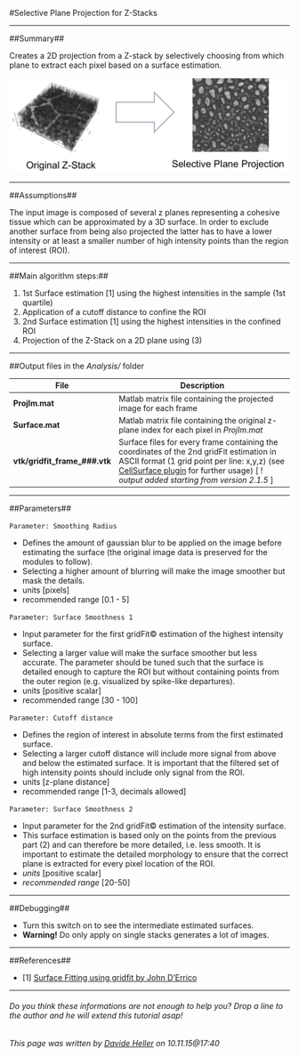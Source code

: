 #Selective Plane Projection for Z-Stacks

---------------------------------------
##Summary##

Creates a 2D projection from a Z-stack by selectively choosing from which plane to extract each pixel based on a surface estimation.

![Selective Plane Projection](../Images/matlab/projection.png)

---------------------------------------
##Assumptions##

The input image is composed of several z planes representing a cohesive tissue which can be approximated by a 3D surface. In order to exclude another surface from being also projected the latter has to have a lower intensity or at least a smaller number of high intensity points than the region of interest (ROI).

---------------------------------------
##Main algorithm steps:##

1. 1st Surface estimation [1] using the highest intensities in the sample (1st quartile)
2. Application of a cutoff distance to confine the ROI
3. 2nd Surface estimation [1] using the highest intensities in the confined ROI
4. Projection of the Z-Stack on a 2D plane using (3)

---------------------------------------
##Output files in the *Analysis/* folder

| File | Description |
|----|----|
| **ProjIm.mat** | Matlab matrix file containing the projected image for each frame |
| **Surface.mat** | Matlab matrix file containing the original z-plane index for each pixel in *ProjIm.mat* |
| **vtk/gridfit_frame_###.vtk** | Surface files for every frame containing the coordinates of the 2nd gridFit estimation in ASCII format (1 grid point per line: x,y,z) (see [CellSurface plugin](../Icy_Plugins/05_CellSurface) for further usage) [ ! _output added starting from version 2.1.5_ ]|

---------------------------------------
##Parameters##

`Parameter: Smoothing Radius`

* Defines the amount of gaussian blur to be applied on the image before estimating the surface (the original image data is preserved for the modules to follow).
* Selecting a higher amount of blurring will make the image smoother but mask the details.
* units [pixels]
* recommended range [0.1 - 5]

`Parameter: Surface Smoothness 1`

* Input parameter for the first gridFit© estimation of the highest intensity surface.
* Selecting a larger value will make the surface smoother but less accurate. The parameter should be tuned such that the surface is detailed enough to capture the ROI but without containing points from the outer region (e.g. visualized by spike-like departures). 
* units [positive scalar]  
* recommended range [30 - 100]

`Parameter: Cutoff distance`

* Defines the region of interest in absolute terms from the first estimated surface.
* Selecting a larger cutoff distance will include more signal from above and below the estimated surface. It is important that the filtered set of high intensity points should include only signal from the ROI. 
* units [z-plane distance]  
* recommended range [1-3, decimals allowed]

`Parameter: Surface Smoothness 2`

* Input parameter for the 2nd gridFit© estimation of the intensity surface.
* This surface estimation is based only on the points from the previous part (2) and can therefore be more detailed, i.e. less smooth. It is important to estimate the detailed morphology to ensure that the correct plane is extracted for every pixel location of the ROI.
* *units* [positive scalar]  
* *recommended range* [20-50]

---------------------------------------
##Debugging##

* Turn this switch on to see the intermediate estimated surfaces.
* **Warning!** Do only apply on single stacks generates a lot of images.

---------------------------------------
##References##

* [1] [Surface Fitting using gridfit by John D’Errico](http://www.mathworks.ch/matlabcentral/fileexchange/8998-surface-fitting-using-gridfit)

---------------------------------------
######  Do you think these informations are not enough to help you? Drop a line to the author and he will extend this tutorial asap!

###### This page was written by [Davide Heller](mailto:davide.heller@imls.uzh.ch) on 10.11.15@17:40


<script type="text/javascript" src="http://imls-bg-jira.uzh.ch:8080/s/dec35b3786a7548dc4b26192f22b864e-T/en_USbjk9py/64014/4/1.4.24/_/download/batch/com.atlassian.jira.collector.plugin.jira-issue-collector-plugin:issuecollector/com.atlassian.jira.collector.plugin.jira-issue-collector-plugin:issuecollector.js?locale=en-US&collectorId=dab092eb"></script>


<script>
  (function(i,s,o,g,r,a,m){i['GoogleAnalyticsObject']=r;i[r]=i[r]||function(){
  (i[r].q=i[r].q||[]).push(arguments)},i[r].l=1*new Date();a=s.createElement(o),
  m=s.getElementsByTagName(o)[0];a.async=1;a.src=g;m.parentNode.insertBefore(a,m)
  })(window,document,'script','//www.google-analytics.com/analytics.js','ga');

  ga('create', 'UA-55332946-1', 'auto');
  ga('send', 'pageview');

</script>
